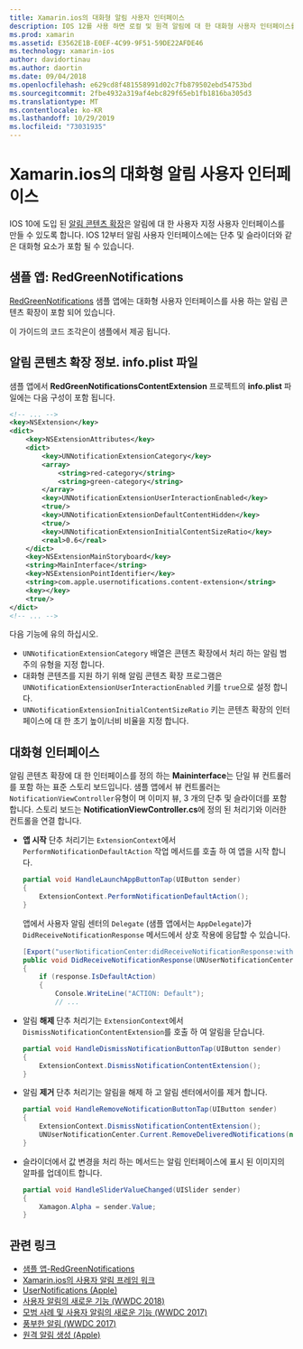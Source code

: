 ```yaml
---
title: Xamarin.ios의 대화형 알림 사용자 인터페이스
description: IOS 12를 사용 하면 로컬 및 원격 알림에 대 한 대화형 사용자 인터페이스를 만들 수 있습니다. 이 가이드에서는 Xamarin.ios에서 이러한 기능을 사용 하는 방법을 설명 합니다.
ms.prod: xamarin
ms.assetid: E3562E1B-E0EF-4C99-9F51-59DE22AFDE46
ms.technology: xamarin-ios
author: davidortinau
ms.author: daortin
ms.date: 09/04/2018
ms.openlocfilehash: e629cd8f481558991d02c7fb879502ebd54753bd
ms.sourcegitcommit: 2fbe4932a319af4ebc829f65eb1fb1816ba305d3
ms.translationtype: MT
ms.contentlocale: ko-KR
ms.lasthandoff: 10/29/2019
ms.locfileid: "73031935"
---
```

# <a name="interactive-notification-user-interfaces-in-xamarinios"></a>Xamarin.ios의 대화형 알림 사용자 인터페이스

IOS 10에 도입 된 [알림 콘텐츠 확장](~/ios/platform/user-notifications/advanced-user-notifications.md)은 알림에 대 한 사용자 지정 사용자 인터페이스를 만들 수 있도록 합니다. IOS 12부터 알림 사용자 인터페이스에는 단추 및 슬라이더와 같은 대화형 요소가 포함 될 수 있습니다.

## <a name="sample-app-redgreennotifications"></a>샘플 앱: RedGreenNotifications

[RedGreenNotifications](https://docs.microsoft.com/samples/xamarin/ios-samples/ios12-redgreennotifications) 샘플 앱에는 대화형 사용자 인터페이스를 사용 하는 알림 콘텐츠 확장이 포함 되어 있습니다.

이 가이드의 코드 조각은이 샘플에서 제공 됩니다.

## <a name="notification-content-extension-infoplist-file"></a>알림 콘텐츠 확장 정보. info.plist 파일

샘플 앱에서 **RedGreenNotificationsContentExtension** 프로젝트의 **info.plist** 파일에는 다음 구성이 포함 됩니다.

```xml
<!-- ... -->
<key>NSExtension</key>
<dict>
    <key>NSExtensionAttributes</key>
    <dict>
        <key>UNNotificationExtensionCategory</key>
        <array>
            <string>red-category</string>
            <string>green-category</string>
        </array>
        <key>UNNotificationExtensionUserInteractionEnabled</key>
        <true/>
        <key>UNNotificationExtensionDefaultContentHidden</key>
        <true/>
        <key>UNNotificationExtensionInitialContentSizeRatio</key>
        <real>0.6</real>
    </dict>
    <key>NSExtensionMainStoryboard</key>
    <string>MainInterface</string>
    <key>NSExtensionPointIdentifier</key>
    <string>com.apple.usernotifications.content-extension</string>
    <key></key>
    <true/>
</dict>
<!-- ... -->
```

다음 기능에 유의 하십시오.

- `UNNotificationExtensionCategory` 배열은 콘텐츠 확장에서 처리 하는 알림 범주의 유형을 지정 합니다.
- 대화형 콘텐츠를 지원 하기 위해 알림 콘텐츠 확장 프로그램은 `UNNotificationExtensionUserInteractionEnabled` 키를 `true`으로 설정 합니다.
- `UNNotificationExtensionInitialContentSizeRatio` 키는 콘텐츠 확장의 인터페이스에 대 한 초기 높이/너비 비율을 지정 합니다.

## <a name="interactive-interface"></a>대화형 인터페이스

알림 콘텐츠 확장에 대 한 인터페이스를 정의 하는 **Maininterface**는 단일 뷰 컨트롤러를 포함 하는 표준 스토리 보드입니다. 샘플 앱에서 뷰 컨트롤러는 `NotificationViewController`유형이 며 이미지 뷰, 3 개의 단추 및 슬라이더를 포함 합니다. 스토리 보드는 **NotificationViewController.cs**에 정의 된 처리기와 이러한 컨트롤을 연결 합니다.

- **앱 시작** 단추 처리기는 `ExtensionContext`에서 `PerformNotificationDefaultAction` 작업 메서드를 호출 하 여 앱을 시작 합니다.

    ```csharp
    partial void HandleLaunchAppButtonTap(UIButton sender)
    {
        ExtensionContext.PerformNotificationDefaultAction();
    }
    ```

    앱에서 사용자 알림 센터의 `Delegate` (샘플 앱에서는 `AppDelegate`)가 `DidReceiveNotificationResponse` 메서드에서 상호 작용에 응답할 수 있습니다.

    ```csharp
    [Export("userNotificationCenter:didReceiveNotificationResponse:withCompletionHandler:")]
    public void DidReceiveNotificationResponse(UNUserNotificationCenter center, UNNotificationResponse response, System.Action completionHandler)
    {
        if (response.IsDefaultAction)
        {
            Console.WriteLine("ACTION: Default");
            // ...
    ```

- 알림 **해제** 단추 처리기는 `ExtensionContext`에서 `DismissNotificationContentExtension`를 호출 하 여 알림을 닫습니다.

    ```csharp
    partial void HandleDismissNotificationButtonTap(UIButton sender)
    {
        ExtensionContext.DismissNotificationContentExtension();
    }
    ```

- 알림 **제거** 단추 처리기는 알림을 해제 하 고 알림 센터에서이를 제거 합니다.

    ```csharp
    partial void HandleRemoveNotificationButtonTap(UIButton sender)
    {
        ExtensionContext.DismissNotificationContentExtension();
        UNUserNotificationCenter.Current.RemoveDeliveredNotifications(new string[] { notification.Request.Identifier });
    }
    ```

- 슬라이더에서 값 변경을 처리 하는 메서드는 알림 인터페이스에 표시 된 이미지의 알파를 업데이트 합니다.

    ```csharp
    partial void HandleSliderValueChanged(UISlider sender)
    {
        Xamagon.Alpha = sender.Value;
    }
    ```

## <a name="related-links"></a>관련 링크

- [샘플 앱-RedGreenNotifications](https://docs.microsoft.com/samples/xamarin/ios-samples/ios12-redgreennotifications)
- [Xamarin.ios의 사용자 알림 프레임 워크](~/ios/platform/user-notifications/index.md)
- [UserNotifications (Apple)](https://developer.apple.com/documentation/usernotifications?language=objc)
- [사용자 알림의 새로운 기능 (WWDC 2018)](https://developer.apple.com/videos/play/wwdc2018/710/)
- [모범 사례 및 사용자 알림의 새로운 기능 (WWDC 2017)](https://developer.apple.com/videos/play/wwdc2017/708/)
- [풍부한 알림 (WWDC 2017)](https://developer.apple.com/videos/play/wwdc2017/817/)
- [원격 알림 생성 (Apple)](https://developer.apple.com/documentation/usernotifications/setting_up_a_remote_notification_server/generating_a_remote_notification)
